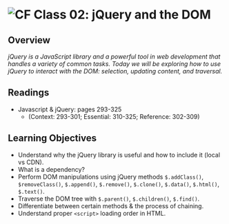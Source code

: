 ![CF](https://i.imgur.com/7v5ASc8.png)  Class 02: jQuery and the DOM
=======
## Overview

*jQuery is a JavaScript library and a powerful tool in web development that handles a variety of common tasks. Today we will be exploring how to use jQuery to interact with the DOM: selection, updating content, and traversal.*

## Readings

* Javascript & jQuery: pages 293-325
  * (Context: 293-301; Essential: 310-325; Reference: 302-309)

## Learning Objectives

* Understand why the jQuery library is useful and how to include it (local vs CDN).
* What is a dependency?
* Perform DOM manipulations using jQuery methods `$.addClass()`, `$removeClass()`, `$.append()`, `$.remove()`, `$.clone()`, `$.data()`, `$.html()`, `$.text()`.
* Traverse the DOM tree with `$.parent()`, `$.children()`, `$.find()`.
* Differentiate between certain methods & the process of chaining.
* Understand proper `<script>` loading order in HTML.

